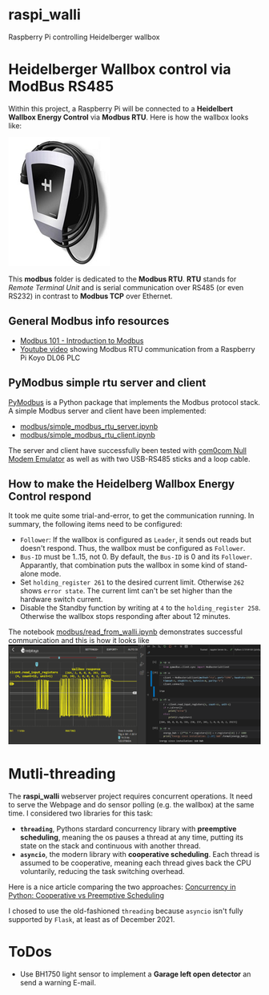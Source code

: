 # raspi_walli
Raspberry Pi controlling Heidelberger wallbox

# Heidelberger Wallbox control via ModBus RS485
Within this project, a Raspberry Pi will be connected to a **Heidelbert Wallbox Energy Control** via **Modbus RTU**. Here is how the wallbox looks like: 

![Heidelberg Wallbox Energy Control image](modbus/imgs/Heidelberg-Wallbox-Energy-Control.jpg)

This **modbus** folder is dedicated to the **Modbus RTU**. **RTU** stands for *Remote Terminal Unit* and is serial communication over RS485 (or even RS232) in contrast to **Modbus TCP** over Ethernet.

## General Modbus info resources
- [Modbus 101 - Introduction to Modbus](https://www.csimn.com/CSI_pages/Modbus101.html)
- [Youtube video](https://www.youtube.com/watch?v=yRpWjjRNE-c) showing Modbus RTU communication from a Raspberry Pi Koyo DL06 PLC

## PyModbus simple rtu server and client
[PyModbus](https://pymodbus.readthedocs.io/) is a Python package that implements the Modbus protocol stack. A simple Modbus server and client have been implemented:
- [modbus/simple_modbus_rtu_server.ipynb](modbus/simple_modbus_rtu_server.ipynb)
- [modbus/simple_modbus_rtu_client.ipynb](modbus/simple_modbus_rtu_client.ipynb)

The server and client have successfully been tested with [com0com Null Modem Emulator](http://com0com.sourceforge.net/) as well as with two USB-RS485 sticks and a loop cable. 

## How to make the Heidelberg Wallbox Energy Control respond
It took me quite some trial-and-error, to get the communication running. In summary, the following items need to be configured:
- ``Follower``: If the wallbox is configured as ``Leader``, it sends out reads but doesn't respond. Thus, the wallbox must be configured as ``Follower``.
- ``Bus-ID`` must be 1..15, not 0. By default, the ``Bus-ID`` is 0 and its ``Follower``. Apparantly, that combination puts the wallbox in some kind of stand-alone mode. 
- Set ``holding_register 261`` to the desired current limit. Otherwise ``262`` shows ``error state``. The current limt can't be set higher than the hardware switch current. 
- Disable the Standby function by writing at ``4`` to the ``holding_register 258``. Otherwise the wallbox stops responding after about 12 minutes.  

The notebook [modbus/read_from_walli.ipynb](modbus/read_from_walli.ipynb) demonstrates successful communication and this is how it looks like
![successful_wallbox_read_2021-07-18.png](modbus/imgs/successful_wallbox_read_2021-07-18.png)


# Mutli-threading
The **raspi_walli** webserver project requires concurrent operations. It need to serve the Webpage and do sensor polling (e.g. the wallbox) at the same time. I considered two libraries for this task:
- **`threading`**, Pythons stardard concurrency library with **preemptive scheduling**, meaning the os pauses a thread at any time, putting its state on the stack and continuous with another thread.
- **`asyncio`**, the modern library with **cooperative scheduling**. Each thread is assumed to be cooperative, meaning each thread gives back the CPU voluntarily, reducing the task switching overhead.

Here is a nice article comparing the two approaches: [Concurrency in Python: Cooperative vs Preemptive Scheduling](https://medium.com/fullstackai/concurrency-in-python-cooperative-vs-preemptive-scheduling-5feaed7f6e53)

I chosed to use the old-fashioned `threading` because `asyncio` isn't fully supported by `Flask`, at least as of December 2021.

# ToDos
- Use BH1750 light sensor to implement a **Garage left open detector** an send a warning E-mail.